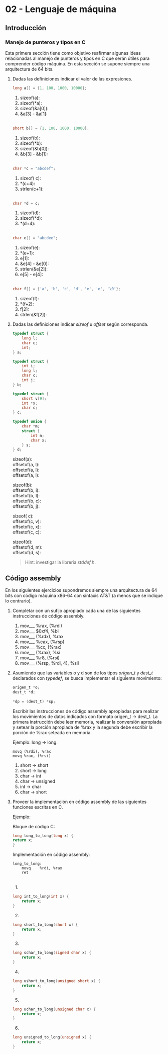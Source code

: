 02 - Lenguaje de máquina
============================

## Introducción
### Manejo de punteros y tipos en C

Esta primera sección tiene como objetivo reafirmar algunas ideas relacionadas al manejo de punteros y tipos en C que serán útiles para comprender código máquina.
En esta sección se supone siempre una arquitectura de 64 bits.


1. Dadas las definiciones indicar el valor de las expresiones.

    ```c
    long a[] = {1, 100, 1000, 10000};
    ```
    1. sizeof(a):
    1. sizeof(\*a):
    1. sizeof(&a[0]):
    1. &a[3] - &a[1]:
    \
    &nbsp;
    ```c
    short b[] = {1, 100, 1000, 10000};
    ```
    1. sizeof(b):
    1. sizeof(\*b):
    1. sizeof(&b[0]):
    1. &b[3] - &b[1]:
    \
    &nbsp;
    ```c
    char *c = "abcdef";
    ```
    1. sizeof( c):
    1. \*(c+4):
    1. strlen(c+1):
    \
    &nbsp;
    ```c
    char *d = c;
    ```
    1. sizeof(d):
    1. sizeof(*d):
    1. \*(d+4):
    \
    &nbsp;
    ```c
    char e[] = "abcdee";
    ```
    1. sizeof(e):
    1. \*(e+1):
    1. e[1]:
    1. &e[4] - &e[0]:
    1. strlen(&e[2]):
    1. e[5] - e[4]:
    \
    &nbsp;
    ```c
    char f[] = {'a', 'b', 'c', 'd', 'e', 'e', '\0'};
    ```
    1. sizeof(f):
    1. \*(f+2):
    1. f[2]:
    1. strlen(&f[2]):


1. Dadas las definiciones indicar *sizeof* u *offset* según corresponda.

    ```c
    typedef struct {
        long l;
        char c;
        int;
    } a;

    typedef struct {
        int i;
        long l;
        char c;
        int j;
    } b;

    typedef struct {
        short v[9];
        int *x;
        char c;
    } c;
    
    typedef union {
        char *m;
        struct {
            int n;
            char x;
        } s;
    } d;
    ```

    sizeof(a):  
    offsetof(a, l):  
    offsetof(a, l):  
    offsetof(a, l):  
    
    sizeof(b):  
    offsetof(b, i):  
    offsetof(b, l):  
    offsetof(b, c):  
    offsetof(b, j):  
    
    sizeof( c):  
    offsetof(c, v):  
    offsetof(c, x):  
    offsetof(c, c):  
    
    sizeof(d):  
    offsetof(d, m):  
    offsetof(d, s):  

    > Hint: investigar la librería *stddef.h*.


## Código assembly

En los siguientes ejercicios supondremos siempre una arquitectura de 64 bits con código máquina x86-64 con sintaxis AT&T (a menos que se indique lo contrario).

1. Completar con un sufijo apropiado cada una de las siguientes instrucciones de código assembly.

    1. mov___ %rax, (%rdi)
    1. mov___ $0xf4, %bl
    1. mov___ (%rdx), %rax
    1. mov___ %eax, (%rsp)
    1. mov___ %cx, (%rax)
    1. mov___ (%rax), %si
    1. mov___ %r8, (%rsi)
    1. mov___ (%rsp, %rdi, 4), %sil

1. Asumiendo que las variables o y d son de los tipos *origen_t* y *dest_t* declarados con *typedef*, se busca implementar el siguiente movimiento:

    ```c
    origen_t *o;
    dest_t *d;
  
    *dp = (dest_t) *sp; 
    ```
    
    Escribir las instrucciones de código assembly apropiadas para realizar los movimientos de datos indicados con formato origen_t -> dest_t.
    La primera instrucción debe leer memoria, realizar la conversión apropiada y setear la porción apropiada de %rax y la segunda debe escribir la porción de %rax seteada en memoria.
  
    Ejemplo: long -> long:  
  
    ```
    movq (%rdi), %rax
    movq %rax, (%rsi)
    ```
  
    1. short -> short
    1. short -> long
    1. char -> int  
    1. char -> unsigned
    1. int -> char
    1. char -> short

1. Proveer la implementación en código assembly de las siguientes funciones escritas en C.

    Ejemplo:  
    
    Bloque de código C:
    ```c
    long long_to_long(long x) {
    return x;
    }
    ```
    Implementación en código assembly:
    ```
    long_to_long:
        movq    %rdi, %rax
        ret
    ```
    \
    &nbsp;
    1.
    ```c
    long int_to_long(int x) {
        return x;
    }
    ```
    
    2.
    ```c
    long short_to_long(short x) {
        return x;
    }
    ```
    
    3.
    ```c
    long schar_to_long(signed char x) {
        return x;
    }
    ```
    
    4.
    ```c
    long ushort_to_long(unsigned short x) {
        return x;
    }
    ```
    
    5.
    ```c
    long uchar_to_long(unsigned char x) {
        return x;
    }
    ```
    
    6.
    ```c
    long unsigned_to_long(unsigned x) {
        return x;
    }
    ```
